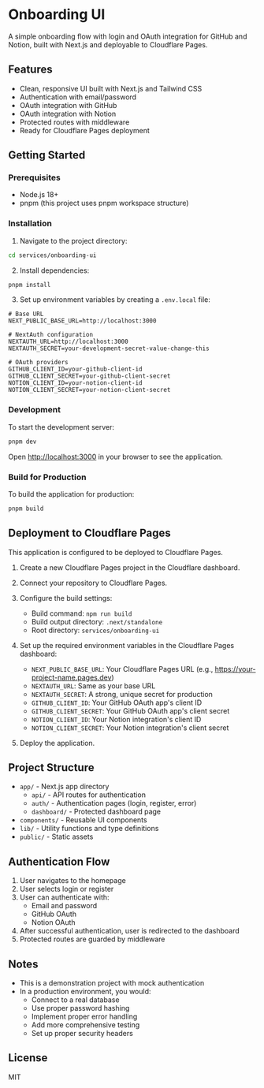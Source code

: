 # Onboarding UI

A simple onboarding flow with login and OAuth integration for GitHub and Notion, built with Next.js and deployable to Cloudflare Pages.

## Features

- Clean, responsive UI built with Next.js and Tailwind CSS
- Authentication with email/password
- OAuth integration with GitHub
- OAuth integration with Notion
- Protected routes with middleware
- Ready for Cloudflare Pages deployment

## Getting Started

### Prerequisites

- Node.js 18+ 
- pnpm (this project uses pnpm workspace structure)

### Installation

1. Navigate to the project directory:

```bash
cd services/onboarding-ui
```

2. Install dependencies:

```bash
pnpm install
```

3. Set up environment variables by creating a `.env.local` file:

```
# Base URL
NEXT_PUBLIC_BASE_URL=http://localhost:3000

# NextAuth configuration
NEXTAUTH_URL=http://localhost:3000
NEXTAUTH_SECRET=your-development-secret-value-change-this

# OAuth providers
GITHUB_CLIENT_ID=your-github-client-id
GITHUB_CLIENT_SECRET=your-github-client-secret
NOTION_CLIENT_ID=your-notion-client-id
NOTION_CLIENT_SECRET=your-notion-client-secret
```

### Development

To start the development server:

```bash
pnpm dev
```

Open [http://localhost:3000](http://localhost:3000) in your browser to see the application.

### Build for Production

To build the application for production:

```bash
pnpm build
```

## Deployment to Cloudflare Pages

This application is configured to be deployed to Cloudflare Pages. 

1. Create a new Cloudflare Pages project in the Cloudflare dashboard.

2. Connect your repository to Cloudflare Pages.

3. Configure the build settings:
   - Build command: `npm run build`
   - Build output directory: `.next/standalone`
   - Root directory: `services/onboarding-ui`

4. Set up the required environment variables in the Cloudflare Pages dashboard:
   - `NEXT_PUBLIC_BASE_URL`: Your Cloudflare Pages URL (e.g., https://your-project-name.pages.dev)
   - `NEXTAUTH_URL`: Same as your base URL
   - `NEXTAUTH_SECRET`: A strong, unique secret for production
   - `GITHUB_CLIENT_ID`: Your GitHub OAuth app's client ID
   - `GITHUB_CLIENT_SECRET`: Your GitHub OAuth app's client secret
   - `NOTION_CLIENT_ID`: Your Notion integration's client ID
   - `NOTION_CLIENT_SECRET`: Your Notion integration's client secret

5. Deploy the application.

## Project Structure

- `app/` - Next.js app directory
  - `api/` - API routes for authentication
  - `auth/` - Authentication pages (login, register, error)
  - `dashboard/` - Protected dashboard page
- `components/` - Reusable UI components
- `lib/` - Utility functions and type definitions
- `public/` - Static assets

## Authentication Flow

1. User navigates to the homepage
2. User selects login or register
3. User can authenticate with:
   - Email and password
   - GitHub OAuth
   - Notion OAuth
4. After successful authentication, user is redirected to the dashboard
5. Protected routes are guarded by middleware

## Notes

- This is a demonstration project with mock authentication
- In a production environment, you would:
  - Connect to a real database
  - Use proper password hashing
  - Implement proper error handling
  - Add more comprehensive testing
  - Set up proper security headers

## License

MIT